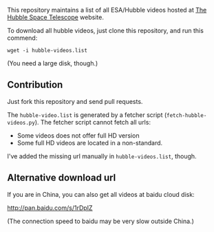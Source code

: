This repository maintains a list of all ESA/Hubble videos hosted at [The Hubble Space Telescope][hubble] website.

[hubble]: http://www.spacetelescope.org/videos/

To download all hubble videos, just clone this repository, and run this commend:

    wget -i hubble-videos.list

(You need a large disk, though.)


Contribution
------------

Just fork this repository and send pull requests.

The `hubble-video.list` is generated by a fetcher script (`fetch-hubble-videos.py`).
The fetcher script cannot fetch all urls:

- Some videos does not offer full HD version
- Some full HD videos are located in a non-standard.

I've added the missing url manually in `hubble-videos.list`, though.


Alternative download url
------------------------

If you are in China, you can also get all videos at baidu cloud disk:

http://pan.baidu.com/s/1rDpIZ

(The connection speed to baidu may be very slow outside China.)

